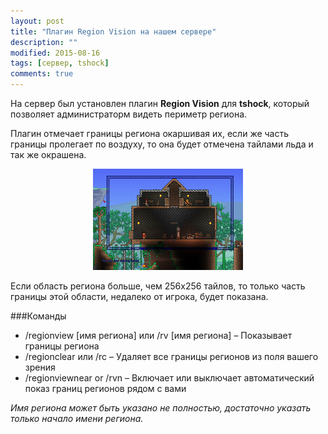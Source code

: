 ```yaml
---
layout: post
title: "Плагин Region Vision на нашем сервере"
description: ""
modified: 2015-08-16
tags: [сервер, tshock]
comments: true
---
```


На сервер был установлен плагин **Region Vision** для **tshock**, который позволяет администраторм видеть периметр региона.

Плагин отмечает границы региона окаршивая их, если же часть границы пролегает по воздуху, то она будет отмечена тайлами льда и так же окрашена.

<div align="center"><figure>
	<a href="/images/posts/terraria-tshock-region-vision/RegionVision.png"><img src="/images/posts/terraria-tshock-region-vision/RegionVision_m.png" alt=""></a>
</figure></div>

Если область региона больше, чем 256x256 тайлов, то только часть границы этой области, недалеко от игрока, будет показана.
<!-- more -->

###Команды
* /regionview [имя региона] или /rv [имя региона] – Показывает границы региона
* /regionclear или /rc – Удаляет все границы регионов из поля вашего зрения
* /regionviewnear or /rvn – Включает или выключает автоматический показ границ регионов рядом с вами

*Имя региона может быть указано не полностью, достаточно указать только начало имени региона.*
